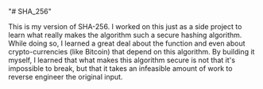 "# SHA_256" 

This is my version of SHA-256. I worked on this just as a side project to learn what really makes the algorithm such a secure hashing algorithm. While doing so, I learned a great deal about the function and even about crypto-currencies (like Bitcoin) that depend on this algorithm. By building it myself, I learned that what makes this algorithm secure is not that it's impossible to break, but that it takes an infeasible amount of work to reverse engineer the original input.

